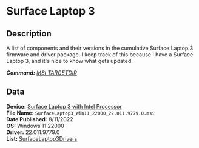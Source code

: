 # Surface Laptop 3

## Description

A list of components and their versions in the cumulative Surface Laptop 3 firmware and driver package.
I keep track of this because I have a Surface Laptop 3, and it's nice to know what gets updated.

***Command:*** *[MSI TARGETDIR](../msi.md#unpacking-msi-into-directory-targetdir)*

## Data

**Device:** [Surface Laptop 3 with Intel Processor](https://www.microsoft.com/download/details.aspx?id=100429)\
**File Name:** `SurfaceLaptop3_Win11_22000_22.011.9779.0.msi`\
**Date Published:** 8/11/2022\
**OS:** Windows 11 22000\
**Driver:** 22.011.9779.0\
**List:** [SurfaceLaptop3Drivers](SurfaceLaptop3Drivers.txt)